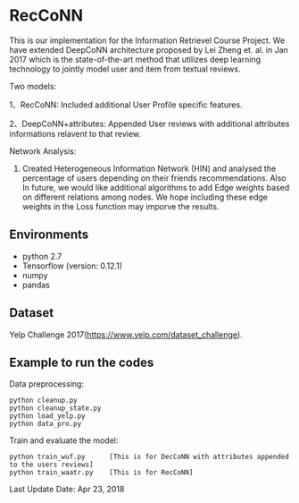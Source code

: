 # RecCoNN

This is our implementation for the Information Retrievel Course Project. We have extended DeepCoNN architecture proposed by Lei Zheng et. al. in Jan 2017 which is the state-of-the-art method that utilizes deep learning technology to jointly model user and item from textual reviews.

Two models:

1、RecCoNN: Included additional User Profile specific features.

2、DeepCoNN+attributes: Appended User reviews with additional attributes informations relavent to that review.

Network Analysis:

1. Created Heterogeneous Information Network (HIN) and analysed the percentage of users depending on their friends recommendations. Also In future, we would like additional algorithms to add Edge weights based on different relations among nodes. We hope including these edge weights in the Loss function may imporve the results.

## Environments

- python 2.7
- Tensorflow (version: 0.12.1)
- numpy
- pandas


## Dataset

Yelp Challenge 2017(https://www.yelp.com/dataset_challenge).

## Example to run the codes		

Data preprocessing:

```
python cleanup.py
python cleanup_state.py
python load_yelp.py	
python data_pro.py
```

Train and evaluate the model:

```
python train_wuf.py      [This is for DecCoNN with attributes appended to the users reviews]
python train_waatr.py    [This is for RecCoNN]
```



Last Update Date: Apr 23, 2018
